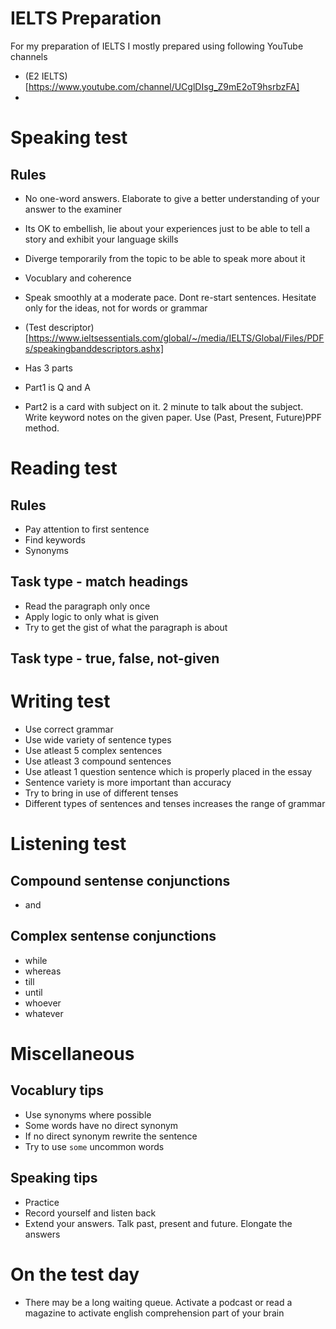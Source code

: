 # IELTS Preparation
For my preparation of IELTS I mostly prepared using following YouTube channels
- (E2 IELTS)[https://www.youtube.com/channel/UCglDIsg_Z9mE2oT9hsrbzFA]
- 

# Speaking test
## Rules
- No one-word answers. Elaborate to give a better understanding of your answer to the examiner
- Its OK to embellish, lie about your experiences just to be able to tell a story and exhibit your language skills
- Diverge temporarily from the topic to be able to speak more about it
- Vocublary and coherence
- Speak smoothly at a moderate pace. Dont re-start sentences. Hesitate only for the ideas, not for words or grammar

- (Test descriptor)[https://www.ieltsessentials.com/global/~/media/IELTS/Global/Files/PDFs/speakingbanddescriptors.ashx]
- Has 3 parts
- Part1 is Q and A
- Part2 is a card with subject on it. 2 minute to talk about the subject. Write keyword notes on the given paper. Use (Past, Present, Future)PPF method.

# Reading test
## Rules
- Pay attention to first sentence
- Find keywords
- Synonyms

## Task type - match headings
- Read the paragraph only once
- Apply logic to only what is given
- Try to get the gist of what the paragraph is about

## Task type - true, false, not-given

# Writing test
- Use correct grammar
- Use wide variety of sentence types
- Use atleast 5 complex sentences
- Use atleast 3 compound sentences
- Use atleast 1 question sentence which is properly placed in the essay
- Sentence variety is more important than accuracy
- Try to bring in use of different tenses
- Different types of sentences and tenses increases the range of grammar

# Listening test

## Compound sentense conjunctions
- and

## Complex sentense conjunctions
- while
- whereas
- till
- until
- whoever
- whatever

# Miscellaneous

## Vocablury tips
- Use synonyms where possible
- Some words have no direct synonym
- If no direct synonym rewrite the sentence
- Try to use `some` uncommon words

## Speaking tips
- Practice
- Record yourself and listen back
- Extend your answers. Talk past, present and future. Elongate the answers

# On the test day
-  There may be a long waiting queue. Activate a podcast or read a magazine to activate english comprehension part of your brain